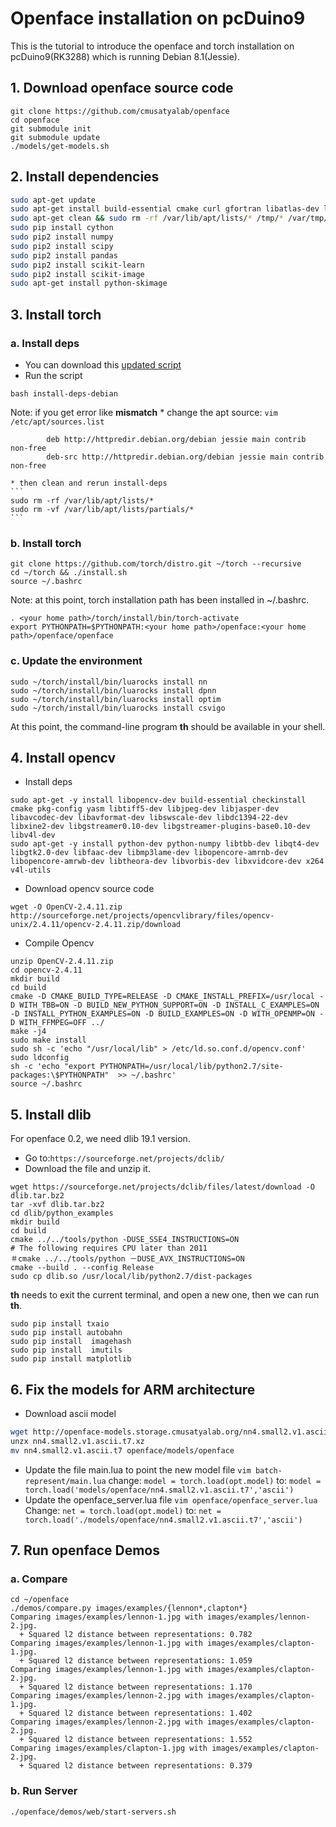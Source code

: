 # Openface installation on pcDuino9

This is the tutorial to introduce the openface and torch installation on pcDuino9(RK3288) which is running Debian 8.1(Jessie).
 
## 1. Download openface source code
```
git clone https://github.com/cmusatyalab/openface
cd openface
git submodule init
git submodule update 
./models/get-models.sh 
```

## 2. Install dependencies 
```bash
sudo apt-get update 
sudo apt-get install build-essential cmake curl gfortran libatlas-dev libavcodec-dev  libavformat-dev  libboost-all-dev  libgtk2.0-dev libjpeg-dev liblapack-dev  libswscale-dev  pkg-config python-dev python-pip  wget  zip libpng16-16 -y
sudo apt-get clean && sudo rm -rf /var/lib/apt/lists/* /tmp/* /var/tmp/*
sudo pip install cython
sudo pip2 install numpy 
sudo pip2 install scipy 
sudo pip2 install pandas
sudo pip2 install scikit-learn
sudo pip2 install scikit-image
sudo apt-get install python-skimage
```

## 3. Install torch

### a. Install deps
* You can download this [updated script](https://github.com/YaoQ/openface-on-pcduino9)
* Run the script
```
bash install-deps-debian
```

Note: if you get error like **mismatch**
    * change the apt source:
    `vim /etc/apt/sources.list` 
    
        	deb http://httpredir.debian.org/debian jessie main contrib non-free
        	deb-src http://httpredir.debian.org/debian jessie main contrib non-free
    
    * then clean and rerun install-deps
    ```
    sudo rm -rf /var/lib/apt/lists/* 
    sudo rm -vf /var/lib/apt/lists/partials/* 
    ```

### b. Install torch
```
git clone https://github.com/torch/distro.git ~/torch --recursive
cd ~/torch && ./install.sh
source ~/.bashrc
```
Note: at this point, torch installation path has been installed in ~/.bashrc. 

```
. <your home path>/torch/install/bin/torch-activate
export PYTHONPATH=$PYTHONPATH:<your home path>/openface:<your home path>/openface/openface
```

### c. Update the environment
```
sudo ~/torch/install/bin/luarocks install nn
sudo ~/torch/install/bin/luarocks install dpnn
sudo ~/torch/install/bin/luarocks install optim
sudo ~/torch/install/bin/luarocks install csvigo
```

At this point, the command-line program **th** should be available in your shell.

## 4. Install opencv
* Install deps
```
sudo apt-get -y install libopencv-dev build-essential checkinstall cmake pkg-config yasm libtiff5-dev libjpeg-dev libjasper-dev libavcodec-dev libavformat-dev libswscale-dev libdc1394-22-dev libxine2-dev libgstreamer0.10-dev libgstreamer-plugins-base0.10-dev libv4l-dev
sudo apt-get -y install python-dev python-numpy libtbb-dev libqt4-dev libgtk2.0-dev libfaac-dev libmp3lame-dev libopencore-amrnb-dev libopencore-amrwb-dev libtheora-dev libvorbis-dev libxvidcore-dev x264 v4l-utils
```
* Download opencv source code
```
wget -O OpenCV-2.4.11.zip http://sourceforge.net/projects/opencvlibrary/files/opencv-unix/2.4.11/opencv-2.4.11.zip/download
```
* Compile Opencv
```
unzip OpenCV-2.4.11.zip
cd opencv-2.4.11
mkdir build
cd build
cmake -D CMAKE_BUILD_TYPE=RELEASE -D CMAKE_INSTALL_PREFIX=/usr/local -D WITH_TBB=ON -D BUILD_NEW_PYTHON_SUPPORT=ON -D INSTALL_C_EXAMPLES=ON -D INSTALL_PYTHON_EXAMPLES=ON -D BUILD_EXAMPLES=ON -D WITH_OPENMP=ON -D WITH_FFMPEG=OFF ../
make -j4
sudo make install
sudo sh -c 'echo "/usr/local/lib" > /etc/ld.so.conf.d/opencv.conf'
sudo ldconfig
sh -c 'echo "export PYTHONPATH=/usr/local/lib/python2.7/site-packages:\$PYTHONPATH"  >> ~/.bashrc'
source ~/.bashrc
```

## 5. Install dlib
For openface 0.2, we need dlib 19.1 version.
* Go to:`https://sourceforge.net/projects/dclib/`
* Download the file and unzip it. 
```
wget https://sourceforge.net/projects/dclib/files/latest/download -O dlib.tar.bz2 
tar -xvf dlib.tar.bz2
cd dlib/python_examples
mkdir build
cd build
cmake ../../tools/python -DUSE_SSE4_INSTRUCTIONS=ON
# The following requires CPU later than 2011
＃cmake ../../tools/python －DUSE_AVX_INSTRUCTIONS=ON
cmake --build . --config Release
sudo cp dlib.so /usr/local/lib/python2.7/dist-packages
```
**th** needs to exit the current terminal, and open a new one, then we can run **th**.
```
sudo pip install txaio
sudo pip install autobahn
sudo pip install  imagehash
sudo pip install  imutils
sudo pip install matplotlib
```

## 6. Fix the models for ARM architecture
* Download ascii model
```bash
wget http://openface-models.storage.cmusatyalab.org/nn4.small2.v1.ascii.t7.xz
unzx nn4.small2.v1.ascii.t7.xz
mv nn4.small2.v1.ascii.t7 openface/models/openface
```
* Update the file main.lua to point the new model file
`vim batch-represent/main.lua`
change:
	`model = torch.load(opt.model)`
to:
	`model = torch.load('models/openface/nn4.small2.v1.ascii.t7','ascii')`
* Update the openface_server.lua file
`vim openface/openface_server.lua`
Change:
	`net = torch.load(opt.model)`
to: 
`net = torch.load('./models/openface/nn4.small2.v1.ascii.t7','ascii')`

## 7. Run openface Demos
### a. Compare
```
cd ~/openface
./demos/compare.py images/examples/{lennon*,clapton*}
Comparing images/examples/lennon-1.jpg with images/examples/lennon-2.jpg.
  + Squared l2 distance between representations: 0.782
Comparing images/examples/lennon-1.jpg with images/examples/clapton-1.jpg.
  + Squared l2 distance between representations: 1.059
Comparing images/examples/lennon-1.jpg with images/examples/clapton-2.jpg.
  + Squared l2 distance between representations: 1.170
Comparing images/examples/lennon-2.jpg with images/examples/clapton-1.jpg.
  + Squared l2 distance between representations: 1.402
Comparing images/examples/lennon-2.jpg with images/examples/clapton-2.jpg.
  + Squared l2 distance between representations: 1.552
Comparing images/examples/clapton-1.jpg with images/examples/clapton-2.jpg.
  + Squared l2 distance between representations: 0.379

```
### b. Run Server
```
./openface/demos/web/start-servers.sh
```
